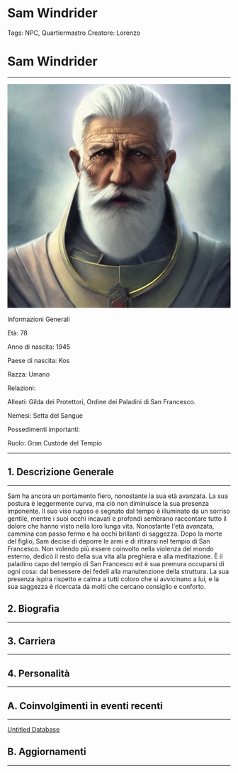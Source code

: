 # Sam Windrider

Tags: NPC, Quartiermastro
Creatore: Lorenzo

# Sam Windrider

---

![Sam Windrider.png](Sam%20Windrider%20568502cb37144ff8990e673a9cd67375/Sam_Windrider.png)

Informazioni Generali

Età: 78

Anno di nascita: 1945

Paese di nascita: Kos

Razza: Umano

Relazioni:

Alleati: Gilda dei Protettori, Ordine dei Paladini di San Francesco.

Nemesi: Setta del Sangue

Possedimenti importanti:

Ruolo: Gran Custode del Tempio

---

## 1. Descrizione Generale

---

Sam ha ancora un portamento fiero, nonostante la sua età avanzata. La sua postura è leggermente curva, ma ciò non diminuisce la sua presenza imponente. Il suo viso rugoso e segnato dal tempo è illuminato da un sorriso gentile, mentre i suoi occhi incavati e profondi sembrano raccontare tutto il dolore che hanno visto nella loro lunga vita.  Nonostante l'età avanzata, cammina con passo fermo e ha occhi brillanti di saggezza.
Dopo la morte del figlio, Sam decise di deporre le armi e di ritirarsi nel tempio di San Francesco. Non volendo più essere coinvolto nella violenza del mondo esterno, dedicò il resto della sua vita alla preghiera e alla meditazione. È il paladino capo del tempio di San Francesco ed è sua premura occuparsi di ogni cosa: dal benessere dei fedeli alla manutenzione della struttura. La sua presenza ispira rispetto e calma a tutti coloro che si avvicinano a lui, e la sua saggezza è ricercata da molti che cercano consiglio e conforto.

## 2. Biografia

---

## 3. Carriera

---

## 4. Personalità

---

## A. Coinvolgimenti in eventi recenti

---

[Untitled Database](Sam%20Windrider%20568502cb37144ff8990e673a9cd67375/Untitled%20Database%2011e31a90c4de4b4e8b6da34fd12f13e9.csv)

## B. Aggiornamenti

---

[](Sam%20Windrider%20568502cb37144ff8990e673a9cd67375/Untitled%20f91756bc0aea4e4ab43710d40315e574.csv)